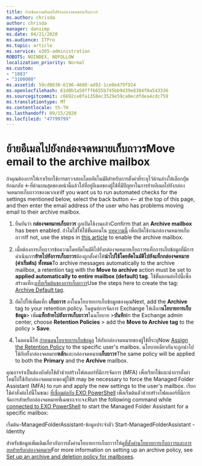```yaml
---
title: ย้ายข้อความอีเมลไปยังกล่องจดหมายเก็บถาวร
ms.author: chrisda
author: chrisda
manager: dansimp
ms.date: 04/21/2020
ms.audience: ITPro
ms.topic: article
ms.service: o365-administration
ROBOTS: NOINDEX, NOFOLLOW
localization_priority: Normal
ms.custom:
- "1083"
- "3100008"
ms.assetid: 59cd8630-6196-4680-ad92-1ce0e479f924
ms.openlocfilehash: 61d0b1a58fff6655b745bb9d39e8384f0a543336
ms.sourcegitcommit: c6692ce0fa1358ec3529e59ca0ecdfdea4cdc759
ms.translationtype: MT
ms.contentlocale: th-TH
ms.lasthandoff: 09/15/2020
ms.locfileid: "47799799"
---
```

# <a name="move-email-to-the-archive-mailbox"></a><span data-ttu-id="46eb1-102">ย้ายอีเมลไปยังกล่องจดหมายเก็บถาวร</span><span class="sxs-lookup"><span data-stu-id="46eb1-102">Move email to the archive mailbox</span></span>

<span data-ttu-id="46eb1-103">ถ้าคุณต้องการให้เราเรียกใช้การตรวจสอบโดยอัตโนมัติสำหรับการตั้งค่าที่ระบุไว้ด้านล่างให้เลือกปุ่มย้อนกลับ <-ที่ด้านบนสุดของหน้านี้แล้วใส่ที่อยู่อีเมลของผู้ใช้ที่มีปัญหาในการย้ายอีเมลไปยังกล่องจดหมายเก็บถาวรของพวกเขา</span><span class="sxs-lookup"><span data-stu-id="46eb1-103">If you want us to run automated checks for the settings mentioned below, select the back button <-- at the top of this page, and then enter the email address of the user who has problems moving email to their archive mailbox.</span></span>

1. <span data-ttu-id="46eb1-104">ยืนยันว่า **กล่องจดหมายเก็บถาวร** ถูกเปิดใช้งานแล้ว</span><span class="sxs-lookup"><span data-stu-id="46eb1-104">Confirm that an **Archive mailbox** has been enabled.</span></span> <span data-ttu-id="46eb1-105">ถ้าไม่ใช่ให้ใช้ขั้นตอนใน [บทความนี้](https://docs.microsoft.com/microsoft-365/compliance/enable-archive-mailboxes) เพื่อเปิดใช้งานกล่องจดหมายเก็บถาวร</span><span class="sxs-lookup"><span data-stu-id="46eb1-105">If not, use the steps in [this article](https://docs.microsoft.com/microsoft-365/compliance/enable-archive-mailboxes) to enable the archive mailbox.</span></span>

2. <span data-ttu-id="46eb1-106">เมื่อต้องการเก็บถาวรข้อความโดยอัตโนมัติไปยังกล่องจดหมายเก็บถาวรแท็กการเก็บข้อมูลที่มีการดำเนินการ**ย้ายไปยังการเก็บถาวร**ต้องถูกตั้งค่าให้**นำไปใช้โดยอัตโนมัติไปยังแท็กกล่องจดหมาย (ค่าเริ่มต้น) ทั้งหมด**</span><span class="sxs-lookup"><span data-stu-id="46eb1-106">To archive messages automatically to the archive mailbox, a retention tag with the **Move to archive** action must be set to **applied automatically to entire mailbox (default) tag**.</span></span> <span data-ttu-id="46eb1-107">ใช้ขั้นตอนต่อไปนี้เพื่อสร้างแท็ก:[แท็กเริ่มต้นของการเก็บถาวร](https://docs.microsoft.com/microsoft-365/compliance/set-up-an-archive-and-deletion-policy-for-mailboxes#create-a-custom-archive-default-policy-tag)</span><span class="sxs-lookup"><span data-stu-id="46eb1-107">Use the steps here to create the tag: [Archive Default tag](https://docs.microsoft.com/microsoft-365/compliance/set-up-an-archive-and-deletion-policy-for-mailboxes#create-a-custom-archive-default-policy-tag).</span></span>

3. <span data-ttu-id="46eb1-108">ถัดไปให้เพิ่มแท็ก **เก็บถาวร** ลงในนโยบายการเก็บข้อมูลของคุณ</span><span class="sxs-lookup"><span data-stu-id="46eb1-108">Next, add the **Archive** tag to your retention policy.</span></span> <span data-ttu-id="46eb1-109">ในศูนย์การจัดการ Exchange ให้เลือก**นโยบายการเก็บข้อมูล**> เพิ่ม**แท็กย้ายไปยังการเก็บถาวร**ในนโยบาย >**บันทึก**</span><span class="sxs-lookup"><span data-stu-id="46eb1-109">In the Exchange admin center, choose **Retention Policies** > add the **Move to Archive tag** to the policy > **Save**.</span></span>

4. <span data-ttu-id="46eb1-110">ในตอนนี้ให้ [กำหนดนโยบายการเก็บข้อมูล](https://docs.microsoft.com/exchange/security-and-compliance/messaging-records-management/apply-retention-policy) ให้กับกล่องจดหมายของผู้ใช้ที่ระบุ</span><span class="sxs-lookup"><span data-stu-id="46eb1-110">Now [Assign the Retention Policy](https://docs.microsoft.com/exchange/security-and-compliance/messaging-records-management/apply-retention-policy) to the specific user's mailbox.</span></span> <span data-ttu-id="46eb1-111">นโยบายเดียวกันจะถูกนำไปใช้กับทั้งกล่องจดหมาย**หลัก**และกล่องจดหมาย**เก็บถาวร**</span><span class="sxs-lookup"><span data-stu-id="46eb1-111">The same policy will be applied to both the **Primary** and the **Archive** mailbox.</span></span>

<span data-ttu-id="46eb1-112">คุณอาจจำเป็นต้องบังคับใช้ตัวช่วยสร้างโฟลเดอร์ที่มีการจัดการ (MFA) เพื่อเรียกใช้และนำการตั้งค่าใหม่ไปใช้กับกล่องจดหมายของผู้ใช้</span><span class="sxs-lookup"><span data-stu-id="46eb1-112">It may be necessary to force the Managed Folder Assistant (MFA) to run and apply the new settings to the user's mailbox.</span></span> <span data-ttu-id="46eb1-113">เรียกใช้คำสั่งต่อไปนี้ในขณะ [ที่เชื่อมต่อกับ EXO PowerShell](https://docs.microsoft.com/powershell/exchange/exchange-online/connect-to-exchange-online-powershell/connect-to-exchange-online-powershell?view=exchange-ps) เพื่อเริ่มต้นตัวช่วยสร้างโฟลเดอร์ที่มีการจัดการสำหรับกล่องจดหมายที่เฉพาะเจาะจง:</span><span class="sxs-lookup"><span data-stu-id="46eb1-113">Run the following command while [connected to EXO PowerShell](https://docs.microsoft.com/powershell/exchange/exchange-online/connect-to-exchange-online-powershell/connect-to-exchange-online-powershell?view=exchange-ps) to start the Managed Folder Assistant for a specific mailbox:</span></span>
  
<span data-ttu-id="46eb1-114">เริ่มต้น-ManagedFolderAssistant-ข้อมูลประจำตัว <name of the mailbox></span><span class="sxs-lookup"><span data-stu-id="46eb1-114">Start-ManagedFolderAssistant -Identity <name of the mailbox></span></span>

<span data-ttu-id="46eb1-115">สำหรับข้อมูลเพิ่มเติมเกี่ยวกับการตั้งค่านโยบายการเก็บถาวรให้ดู[ที่ตั้งค่านโยบายการเก็บถาวรและการลบสำหรับกล่องจดหมาย](https://docs.microsoft.com/microsoft-365/compliance/set-up-an-archive-and-deletion-policy-for-mailboxes#step-1-enable-archive-mailboxes-for-users)</span><span class="sxs-lookup"><span data-stu-id="46eb1-115">For more information on setting up an archive policy, see [Set up an archive and deletion policy for mailboxes](https://docs.microsoft.com/microsoft-365/compliance/set-up-an-archive-and-deletion-policy-for-mailboxes#step-1-enable-archive-mailboxes-for-users).</span></span>
  